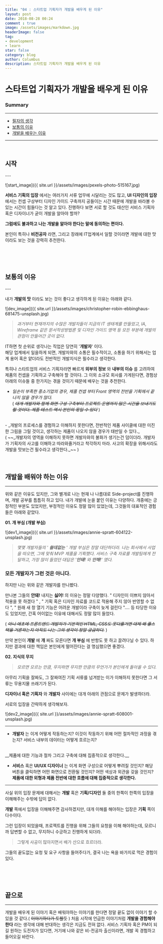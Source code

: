 ```yaml
---
title: "04 : 스타트업 기획자가 개발을 배우게 된 이유"
layout: post
date: 2018-08-28 00:24
comment : true
image: /assets/images/markdown.jpg
headerImage: false
tag:
- development
- learn
star: false
category: blog
author: Columbus
description: 스타트업 기획자가 개발을 배우게 된 이유
---
```


# 스타트업 기획자가 개발을 배우게 된 이유

### Summary
---

* [필자의 생각](#Start)
* [보통의 이유](#reason_01)
* [개발을 배우는 이유](#reason_02)

---
<br />

<div id="Start">
<h2>시작</h2>
</div>
---

![start_image]({{ site.url }}/assets/images/pexels-photo-515167.jpg)

__서비스 기획의 입장__ 에서는 여러가지 서류 업무에 시달리는 것도 많고,
__UI 디자인의 입장__ 에서는 컨셉 구상부터 디자인 가이드 구축까지 공들이는 시간 때문에 개발을 바라볼 수 있는 시간이 힘들다는 것 알고 있다.
진행하다 보면 서로 할 것도 태산인 서비스 기획자 혹은 디자이너가 굳이 개발을 알아야 할까?

__그럼에도 불과하고 나는 개발을 알아야 한다는 말에 동의하는 편이다.__

본인이 특히나 __비전공자__ 라면, 그리고 장래에 IT업계에서 일할 것이라면 개발에 대한 맛이라도 보는 것을 강력히 추천한다.

<br />
<br />
<br />

<div id="reason_01">
<h2>보통의 이유</h2>
</div>
---

내가 __개발의 맛__ 이라도 보는 것이 좋다고 생각하게 된 이유는 아래와 같다.

![dev_image]({{ site.url }}/assets/images/christopher-robin-ebbinghaus-681475-unsplash.jpg)

>_과거부터 현재까지의 수많은 개발자들이 지금의 IT 생태계를 만들었고, IA, Wireframe 같은 문서작성방법론 및 디자인 가이드 영역 등 모든 부분에 개발의 관점이 안들어간 곳이 없다._

IT하면 첫 순위로 생각나는 직업은 당연히 '__개발자__' 이다.<br>
해당 업계에서 일을하게 되면, 개발자와의 소통은 필수적이고, 소통을 하기 위해서는 업계 용어 혹은 얕더라도 전반적인 개발지식은 필수라고 생각한다.

특히나 스타트업의 서비스 기획자라면 빠르게 __외부의 정보__ 와 __내부의 이슈__ 를 고려하여 제품의 컨셉을 기획하고 구축해야 할 것이다. 그 이외 소규모 회사를 가게된다면, 경험상 아래의 이슈들 중 한가지는 겪을 것이기 때문에 배우는 것을 추천한다.

- _일손이 부족한 중소기업의 경우, 제품 컨셉 부터 Front 영역의 전반을 기획에서 끝나지 않을 경우가 많다._<br>
( ~~_대개 개발자와 함께 화면 구성 구축부터 프로젝트 운영까지 많은 시간을 보내기도 할 것이다. 제품 테스트 역시 본인의 몫일 수 있다_~~ )

<br>
- _개발의 프로세스를 경험하고 이해하지 못한다면, 전반적인 제품 사이클에 대한 미진한 그림을 그릴 것이고, 생각하는 제품이 나오지 않을 경우가 태반일 수 있다._<br>
( ~~_개발자의 영역을 이해하지 못하면 개발자와의 불화가 생기는건 덤이더라. 개발자가 기획자의 사고를 이해하고 따라와줄거라고 착각하지 마라. 사고의 확장을 위해서라도 개발을 맛보는건 필수라고 생각한다._~~ )

<br />
<br />
<br />

<div id="reason_02">
<h2>개발을 배워야 하는 이유</h2>
</div>

---

위와 같은 이유도 있지만, 그와 별개로 나는 현재 나 나름대로 Side-project를 진행하며, 개발 공부를 틈틈히 하고 있다.
내가 개발에 눈을 붙인 이유는 다양하다.
개중에는 긍정적인 부분도 있었지만, 부정적인 이유도 정말 많이 있었는데, 그것들의 대표적인 경험들은 아래와 같았다.


__01. 개 부심 (개발 부심)__

![dev1_image]({{ site.url }}/assets/images/annie-spratt-604122-unsplash.jpg)

> _몇몇 개발자들의 ' __쓸데없는__ ' 개발 부심은 정말 대단하더라. 나는 회사에서 사업을 따오면, 그에 맞춰 MVP 제품을 기획했다. 서비스 구축 자료를 개발팀에게 전달하고, 가장 많이 들었던 대답은 '__안돼!__ 와 __안해!__' 였다._

### 모든 개발자가 그런 것은 아니다. <br>
하지만 나는 위와 같은 개발자를 만나봤다.

만나본 그들의 __안돼!__ 내지는 __싫어!__ 의 이유는 정말 다양했다.
" 디자인이 이쁘지 않아서 적용을 못 하겠다 " , " 기획 혹은 디자인 자료를 코드로 적용해 주지 않아 반영할 수 없다 ", " 원래 새 창 열기 기능은 어려운 개발이라 구축이 늦게 걸린다 "…. 등 타당한 이유도 있었지만, 간혹 어이없는 이유에 대해서도 정말 많이 들었다.

( ~~_아니 애초에 프론트앤드 개발자가 기본적인 HTML, CSS도 못다룰거면 대체 왜 풀스택을 거론하는지 아직도 나는 그의 생각이 정말 궁금하다._~~ )

만약 본인이 __개발__ 에 __개__ 짜도 모른다면 __개 부심__ 에 반항도 못 하고 끌려다닐 수 있다.
하지만 결과에 대한 책임은 본인에게 떨어진다는 걸 명심했으면 좋겠다.
<br />

__02. 지식의 무지__

> _모르면 모르는 만큼, 무지하면 무지한 만큼의 무언가가 본인에게 돌아올 수 있다._

아무리 기획을 잘짜도, 그 잘짜여진 기획 서류를 넘겨받는 이가 이해하지 못한다면 그 서류는 무용지물 쓰래기가 된다.

__디자이너 혹은 기획자__ 와 __개발자__ 사이에는 대개 아래의 관점으로 문제가 발생하더라.

서로의 입장을 간략하게 생각해보자.

![dev2_image]({{ site.url }}/assets/images/annie-spratt-608001-unsplash.jpg)

---
- __개발자__ 는 이게 어떻게 작동하는지? 이것이 작동하기 위해 어떤 절차적인 과정을 겪는지? 서비스 내부의 데이터는 어떻게 흐르는지?
<br>
__제품에 대한 기능과 절차 그리고 구축에 대해 집중적으로 생각한다.__

<br>

- __서비스__ 혹은 __UI/UX 디자이너__ 는 이게 화면 구성으로 어떻게 뿌려질 것인지? 해당 버튼을 클릭하면 어떤 화면으로 전환될 것인지? 어떤 색상과 외관을 갖을 것인지?<br>
__제품에 대한 외형과 제품 전반에 대한 흐름에 대해 집중적으로 생각한다.__

---

사실 위의 입장 문제에 대해서는
__개발__ 혹은 __기획/디자인__ 둘 중의 한쪽이 한쪽의 입장을 이해해주는 수밖에 답이 없다.

__개발__ 쪽에서 입장을 이해해주면 감사하겠지만, 대개 이해를 해야하는 입장은 __기획__ 쪽이 다수이다.

그런 입장이 되었을때, 프로젝트를 진행을 위해 그들의 요청을 이해 해야하는데, 모르니까 답변할 수 없고, 무지하니 수긍하고 진행하게 되더라.

> 그렇게 사공이 많아지면서 배가 산으로 흐르더라.

그들의 끝도없는 요청 및 요구 사항을 들어주다가, 결국 나는 욕을 바가지로 먹은 경험이 있다.

<br />
<br />
<br />

## 끝으로
---

개발을 배우게 된 이야기 혹은 배워야하는 이야기를 한다면 정말 끝도 없이 이야기 할 수 있을 것 같다.( ~~이야기하다가 토할듯~~ )
처음 시작에 언급한 이야기처럼 __개발을 경험해야한다__ 라는 생각에 대해 반대하는 생각은 지금도 전혀 없다.
서비스 기획자 혹은 PM이 되길 원하는 도전자가 있다면, 거기에 나와 같은 비-전공자 출신이라면, 개발 꼭 경험하고 들어오길 바란다.
<br />
<br />
<br />
